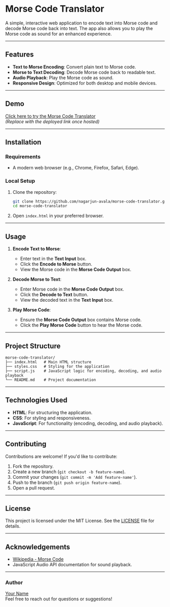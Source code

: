 # Morse Code Translator

A simple, interactive web application to encode text into Morse code and decode Morse code back into text. The app also allows you to play the Morse code as sound for an enhanced experience.

---

## Features

- **Text to Morse Encoding**: Convert plain text to Morse code.
- **Morse to Text Decoding**: Decode Morse code back to readable text.
- **Audio Playback**: Play the Morse code as sound.
- **Responsive Design**: Optimized for both desktop and mobile devices.

---

## Demo

[Click here to try the Morse Code Translator](#)  
_(Replace with the deployed link once hosted)_

---

## Installation

### Requirements

- A modern web browser (e.g., Chrome, Firefox, Safari, Edge).

### Local Setup

1. Clone the repository:
   ```bash
   git clone https://github.com/nagarjun-avala/morse-code-translator.git
   cd morse-code-translator
   ```
2. Open `index.html` in your preferred browser.

---

## Usage

1. **Encode Text to Morse**:

   - Enter text in the **Text Input** box.
   - Click the **Encode to Morse** button.
   - View the Morse code in the **Morse Code Output** box.

2. **Decode Morse to Text**:

   - Enter Morse code in the **Morse Code Output** box.
   - Click the **Decode to Text** button.
   - View the decoded text in the **Text Input** box.

3. **Play Morse Code**:
   - Ensure the **Morse Code Output** box contains Morse code.
   - Click the **Play Morse Code** button to hear the Morse code.

---

## Project Structure

```
morse-code-translator/
├── index.html   # Main HTML structure
├── styles.css   # Styling for the application
├── script.js    # JavaScript logic for encoding, decoding, and audio playback
└── README.md    # Project documentation
```

---

## Technologies Used

- **HTML**: For structuring the application.
- **CSS**: For styling and responsiveness.
- **JavaScript**: For functionality (encoding, decoding, and audio playback).

---

## Contributing

Contributions are welcome! If you'd like to contribute:

1. Fork the repository.
2. Create a new branch (`git checkout -b feature-name`).
3. Commit your changes (`git commit -m 'Add feature-name'`).
4. Push to the branch (`git push origin feature-name`).
5. Open a pull request.

---

## License

This project is licensed under the MIT License. See the [LICENSE](LICENSE) file for details.

---

## Acknowledgements

- [Wikipedia - Morse Code](https://en.wikipedia.org/wiki/Morse_code)
- JavaScript Audio API documentation for sound playback.

---

### Author

[Your Name](https://github.com/nagarjun-avala)  
Feel free to reach out for questions or suggestions!
